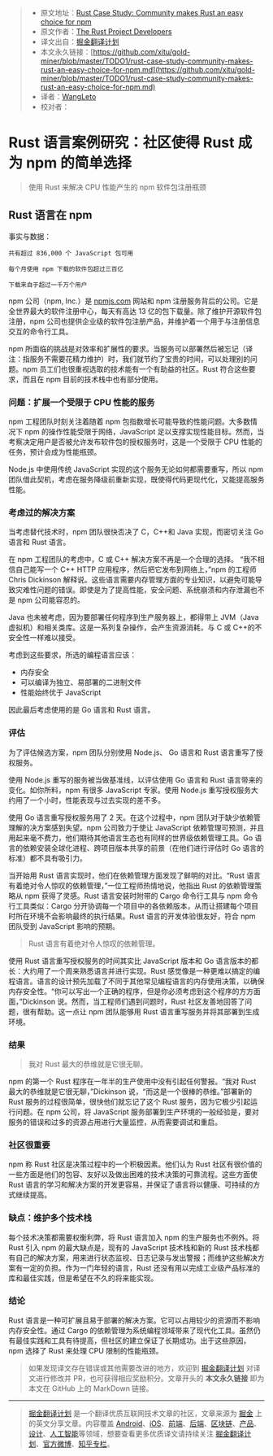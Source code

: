 > * 原文地址：[Rust Case Study: Community makes Rust an easy choice for npm](https://www.rust-lang.org/static/pdfs/Rust-npm-Whitepaper.pdf)
> * 原文作者：[The Rust Project Developers](https://www.rust-lang.org/)
> * 译文出自：[掘金翻译计划](https://github.com/xitu/gold-miner)
> * 本文永久链接：[https://github.com/xitu/gold-miner/blob/master/TODO1/rust-case-study-community-makes-rust-an-easy-choice-for-npm.md](https://github.com/xitu/gold-miner/blob/master/TODO1/rust-case-study-community-makes-rust-an-easy-choice-for-npm.md)
> * 译者：[WangLeto](https://github.com/WangLeto)
> * 校对者：


# Rust 语言案例研究：社区使得 Rust 成为 npm 的简单选择

> 使用 Rust 来解决 CPU 性能产生的 npm 软件包注册瓶颈

## Rust 语言在 npm

事实与数据：

```
共有超过 836,000 个 JavaScript 包可用

每个月使用 npm 下载的软件包超过三百亿

下载来自于超过一千万个用户
```

npm 公司（npm, Inc.）是 [npmjs.com](https://www.npmjs.com/) 网站和 npm 注册服务背后的公司。它是全世界最大的软件注册中心，每天有高达 13 亿的包下载量。除了维护开源软件包注册，npm 公司也提供企业级的软件包注册产品，并维护着一个用于与注册信息交互的命令行工具。

npm 所面临的挑战是对效率和扩展性的要求。当服务可以部署然后被忘记（译注：指服务不需要花精力维护）时，我们就节约了宝贵的时间，可以处理别的问题。npm 员工们也很重视选取的技术能有一个有助益的社区。Rust 符合这些要求，而且在 npm 目前的技术栈中也有部分使用。

### 问题：扩展一个受限于 CPU 性能的服务

npm 工程团队时刻关注着随着 npm 包指数增长可能导致的性能问题。大多数情况下 npm 的操作性能受限于网络，JavaScript 足以支撑实现性能目标。然而，当考察决定用户是否被允许发布软件包的授权服务时，这是一个受限于 CPU 性能的任务，预计会成为性能瓶颈。

Node.js 中使用传统 JavaScript 实现的这个服务无论如何都需要重写，所以 npm 团队借此契机，考虑在服务降级前重新实现，既使得代码更现代化，又能提高服务性能。

### 考虑过的解决方案

当考虑替代技术时，npm 团队很快否决了 C，C++和 Java 实现，而密切关注 Go 语言和 Rust 语言。

在 npm 工程团队的考虑中，C 或 C++ 解决方案不再是一个合理的选择。 “我不相信自己能写一个 C++ HTTP 应用程序，然后把它发布到网络上，”npm 的工程师 Chris Dickinson 解释说。这些语言需要内存管理方面的专业知识，以避免可能导致灾难性问题的错误。即使是为了提高性能，安全问题、系统崩溃和内存泄漏也不是 npm 公司能容忍的。

Java 也未被考虑，因为要部署任何程序到生产服务器上，都得带上 JVM（Java 虚拟机）和相关类库。这是一系列复杂操作，会产生资源消耗，与 C 或 C++的不安全性一样难以接受。

考虑到这些要求，所选的编程语言应该：

* 内存安全
* 可以编译为独立、易部署的二进制文件
* 性能始终优于 JavaScript

因此最后考虑使用的是 Go 语言和 Rust 语言。

### 评估

为了评估候选方案，npm 团队分别使用 Node.js、 Go 语言和 Rust 语言重写了授权服务。

使用 Node.js 重写的服务被当做基准线，以评估使用 Go 语言和 Rust 语言带来的变化。如你所料，npm 有很多 JavaScript 专家。使用 Node.js 重写授权服务大约用了一个小时，性能表现与过去实现的差不多。

使用 Go 语言重写授权服务用了 2 天。在这个过程中，npm 团队对于缺少依赖管理解的决方案感到失望。npm 公司致力于使让 JavaScript 依赖管理可预测，并且用起来毫不费力，他们期待其他语言生态也有同样的世界级依赖管理工具。Go 语言的依赖安装全球化进程、跨项目版本共享的前景（在他们进行评估时 Go 语言的标准）都不具有吸引力。

当开始用 Rust 语言实现时，他们在依赖管理方面发现了鲜明的对比。“Rust 语言有着绝对令人惊叹的依赖管理，”一位工程师热情地说，他指出 Rust 的依赖管理策略从 npm 获得了灵感。Rust 语言安装时附带的 Cargo 命令行工具与 npm 命令行工具类似：Cargo 分开协调每一个项目中的各依赖版本，从而让搭建每个项目时所在环境不会影响最终的执行结果。Rust 语言的开发体验很友好，符合 npm 团队受到 JavaScript 影响的预期。

> Rust 语言有着绝对令人惊叹的依赖管理。

使用 Rust 语言重写授权服务的时间其实比 JavaScript 版本和 Go 语言版本的都长：大约用了一个周来熟悉语言并进行实现。Rust 感觉像是一种更难以搞定的编程语言。语言的设计预先加载了不同于其他常见编程语言的内存使用决策，以确保内存安全性。“你可以写出一个正确的程序，但是你必须考虑到这个程序的方方面面，”Dickinson 说。然而，当工程师们遇到问题时，Rust 社区友善地回答了问题，很有帮助。这一点让 npm 团队能够用 Rust 语言重写服务并将其部署到生成环境。

### 结果

> 我对 Rust 最大的恭维就是它很无聊。

npm 的第一个 Rust 程序在一年半的生产使用中没有引起任何警报。“我对 Rust 最大的恭维就是它很无聊，”Dickinson 说，“而这是一个很棒的恭维。”部署新的 Rust 服务的过程很简单，很快他们就忘记了这个 Rust 服务，因为它极少引起运行问题。在 npm 公司，将 JavaScript 服务部署到生产环境的一般经验是，要对服务的错误和过多的资源占用进行大量监控，从而需要调试和重启。

### 社区很重要

npm 称 Rust 社区是决策过程中的一个积极因素。他们认为 Rust 社区有很价值的一些方面是他们的包容、友好以及做出困难的技术决策的可靠流程。这些方面使 Rust 语言的学习和解决方案的开发更容易，并保证了语言将以健康、可持续的方式继续提高。

### 缺点：维护多个技术栈

每个技术决策都需要权衡利弊，将 Rust 语言加入 npm 的生产服务也不例外。将 Rust 引入 npm 的最大缺点是，现有的 JavaScript 技术栈和新的 Rust 技术栈都有自己的解决方案，用来进行状态监视、日志记录与发出警报；而维护这些解决方案有一定的负担。作为一门年轻的语言，Rust 还没有用以完成工业级产品标准的库和最佳实践，但是希望在不久的将来能实现。

### 结论

Rust 语言是一种可扩展且易于部署的解决方案。它可以占用较少的资源而不影响内存安全性。通过 Cargo 的依赖管理为系统编程领域带来了现代化工具。虽然仍有最佳实践和工具有待提高，但社区的建立保证了长期成功。出于这些原因，npm 选择了 Rust 来处理 CPU 限制的性能瓶颈。

> 如果发现译文存在错误或其他需要改进的地方，欢迎到 [掘金翻译计划](https://github.com/xitu/gold-miner) 对译文进行修改并 PR，也可获得相应奖励积分。文章开头的 **本文永久链接** 即为本文在 GitHub 上的 MarkDown 链接。

---

> [掘金翻译计划](https://github.com/xitu/gold-miner) 是一个翻译优质互联网技术文章的社区，文章来源为 [掘金](https://juejin.im) 上的英文分享文章。内容覆盖 [Android](https://github.com/xitu/gold-miner#android)、[iOS](https://github.com/xitu/gold-miner#ios)、[前端](https://github.com/xitu/gold-miner#前端)、[后端](https://github.com/xitu/gold-miner#后端)、[区块链](https://github.com/xitu/gold-miner#区块链)、[产品](https://github.com/xitu/gold-miner#产品)、[设计](https://github.com/xitu/gold-miner#设计)、[人工智能](https://github.com/xitu/gold-miner#人工智能)等领域，想要查看更多优质译文请持续关注 [掘金翻译计划](https://github.com/xitu/gold-miner)、[官方微博](http://weibo.com/juejinfanyi)、[知乎专栏](https://zhuanlan.zhihu.com/juejinfanyi)。
